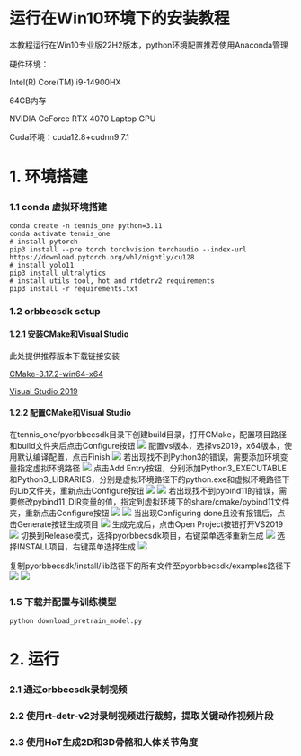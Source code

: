 # 运行在Win10环境下的安装教程
本教程运行在Win10专业版22H2版本，python环境配置推荐使用Anaconda管理

硬件环境：

Intel(R) Core(TM) i9-14900HX

64GB内存

NVIDIA GeForce RTX 4070 Laptop GPU

Cuda环境：cuda12.8+cudnn9.7.1
# 1. 环境搭建

### 1.1 conda 虚拟环境搭建

~~~
conda create -n tennis_one python=3.11
conda activate tennis_one
# install pytorch
pip3 install --pre torch torchvision torchaudio --index-url https://download.pytorch.org/whl/nightly/cu128
# install yolo11
pip3 install ultralytics
# install utils tool, hot and rtdetrv2 requirements
pip3 install -r requirements.txt
~~~

### 1.2 orbbecsdk setup
#### 1.2.1 安装CMake和Visual Studio
此处提供推荐版本下载链接安装

[CMake-3.17.2-win64-x64](https://drive.google.com/file/d/10IPa59chh4vYpl6Li8kYqxZyY5ueaYNs/view?usp=sharing)

[Visual Studio 2019](https://drive.google.com/file/d/14jAmLRdFaZmASuxTzlXukN6-vLWvrUy-/view?usp=sharing)
#### 1.2.2 配置CMake和Visual Studio
在tennis_one/pyorbbecsdk目录下创建build目录，打开CMake，配置项目路径和build文件夹后点击Configure按钮
![](md_images/cmake1.png)
配置vs版本，选择vs2019，x64版本，使用默认编译配置，点击Finish
![](md_images/cmake2.png)
若出现找不到Python3的错误，需要添加环境变量指定虚拟环境路径
![](md_images/cmake3.png)
点击Add Entry按钮，分别添加Python3_EXECUTABLE和Python3_LIBRARIES，分别是虚拟环境路径下的python.exe和虚拟环境路径下的Lib文件夹，重新点击Configure按钮
![](md_images/cmake4-1.png)
![](md_images/cmake4-2.png)
若出现找不到pybind11的错误，需要修改pybind11_DIR变量的值，指定到虚拟环境下的share/cmake/pybind11文件夹，重新点击Configure按钮
![](md_images/cmake5-1.png)
![](md_images/cmake5-2.png)
当出现Configuring done且没有报错后，点击Generate按钮生成项目
![](md_images/cmake6.png)
生成完成后，点击Open Project按钮打开VS2019
![](md_images/cmake7.png)
切换到Release模式，选择pyorbbecsdk项目，右键菜单选择重新生成
![](md_images/vs_1.png)
选择INSTALL项目，右键菜单选择生成
![](md_images/vs_2.png)

复制pyorbbecsdk/install/lib路径下的所有文件至pyorbbecsdk/examples路径下
![](md_images/image10.png)
![](md_images/image11.png)
### 1.5 下载并配置与训练模型

~~~
python download_pretrain_model.py
~~~

# 2. 运行

### 2.1 通过orbbecsdk录制视频

### 2.2 使用rt-detr-v2对录制视频进行裁剪，提取关键动作视频片段

### 2.3 使用HoT生成2D和3D骨骼和人体关节角度

